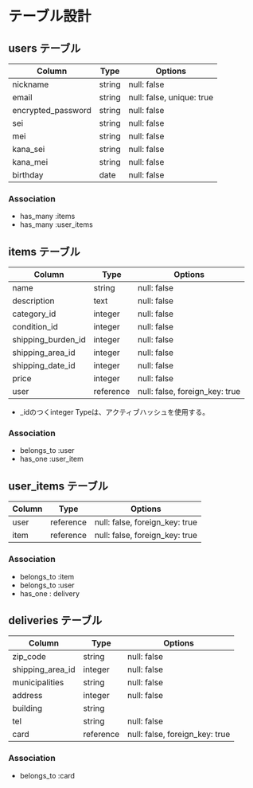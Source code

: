 # テーブル設計

## users テーブル

| Column            | Type   | Options                  |
| ----------------- | ------ |------------------------- |
| nickname          | string | null: false              |
| email             | string | null: false, unique: true|
| encrypted_password| string | null: false              |
| sei               | string | null: false              |
| mei               | string | null: false              |
| kana_sei          | string | null: false              |
| kana_mei          | string | null: false              |
| birthday          | date   | null: false              |

### Association

- has_many :items
- has_many :user_items


## items テーブル

| Column             | Type     | Options                        |
| ------------------ | -------- | ------------------------------ |
| name               | string   | null: false                    |
| description        | text     | null: false                    |
| category_id        | integer  | null: false                    |
| condition_id       | integer  | null: false                    |
| shipping_burden_id | integer  | null: false                    |
| shipping_area_id   | integer  | null: false                    |
| shipping_date_id   | integer  | null: false                    |
| price              | integer  | null: false                    |
| user               | reference| null: false, foreign_key: true |

- _idのつくinteger Typeは、アクティブハッシュを使用する。
### Association

- belongs_to :user
- has_one :user_item


## user_items テーブル

| Column        | Type     | Options                        |
| ------------- | -------- |------------------------------- |
| user          | reference| null: false, foreign_key: true |
| item          | reference| null: false, foreign_key: true |

### Association

- belongs_to :item
- belongs_to :user
- has_one : delivery

## deliveries テーブル

| Column           | Type     | Options                        |
| ---------------- | -------- |------------------------------- |
| zip_code         | string   | null: false                    |
| shipping_area_id | integer  | null: false                    |
| municipalities   | string   | null: false                    |
| address          | integer  | null: false                    |
| building         | string   |                                |
| tel              | string   | null: false                    |
| card             | reference| null: false, foreign_key: true |

### Association

- belongs_to :card
